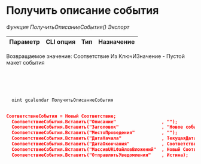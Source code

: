 ﻿---
sidebar_position: 1
---

# Получить описание события 



*Функция ПолучитьОписаниеСобытия() Экспорт*

  | Параметр | CLI опция | Тип | Назначение |
  |-|-|-|-|

  
  Возвращаемое значение:  Соответствие Из КлючИЗначение - Пустой макет события

```bsl title="Пример кода"
	

	
```

```sh title="Пример команды CLI"
    
  oint gcalendar ПолучитьОписаниеСобытия


```


```json title="Результат"

СоответствиеСобытия = Новый Соответствие;
  СоответствиеСобытия.Вставить("Описание"                 , "");                                          // Описание события
  СоответствиеСобытия.Вставить("Заголовок"                , "Новое событие");                             // Заголовок события
  СоответствиеСобытия.Вставить("МестоПроведения"          , "");                                          // Строка описание места проведения
  СоответствиеСобытия.Вставить("ДатаНачала"               , ТекущаяДатаСеанса());                         // Дата начала события
  СоответствиеСобытия.Вставить("ДатаОкончания"            , СоответствиеСобытия["ДатаНачала"] + 3600);    // Дата окончания события
  СоответствиеСобытия.Вставить("МассивURLФайловВложений"  , Новый Соответствие);                          // Ключ - название, Значение - URL к файлу
  СоответствиеСобытия.Вставить("ОтправлятьУведомления"    , Истина);                                      // Признак отправки уведомлений участникам

```
